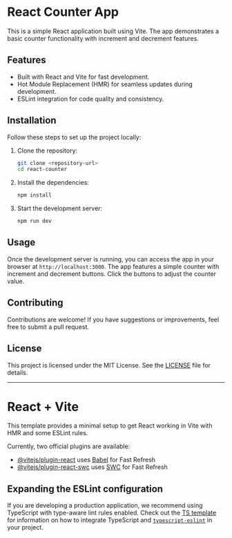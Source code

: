 # React Counter App

This is a simple React application built using Vite. The app demonstrates a basic counter functionality with increment and decrement features.

## Features

- Built with React and Vite for fast development.
- Hot Module Replacement (HMR) for seamless updates during development.
- ESLint integration for code quality and consistency.

## Installation

Follow these steps to set up the project locally:

1. Clone the repository:
   ```bash
   git clone <repository-url>
   cd react-counter
   ```
2. Install the dependencies:
   ```bash
   npm install
   ```
3. Start the development server:
   ```bash
   npm run dev
   ```

## Usage

Once the development server is running, you can access the app in your browser at `http://localhost:3000`. The app features a simple counter with increment and decrement buttons. Click the buttons to adjust the counter value.

## Contributing

Contributions are welcome! If you have suggestions or improvements, feel free to submit a pull request.

## License

This project is licensed under the MIT License. See the [LICENSE](LICENSE) file for details.

---

# React + Vite

This template provides a minimal setup to get React working in Vite with HMR and some ESLint rules.

Currently, two official plugins are available:

- [@vitejs/plugin-react](https://github.com/vitejs/vite-plugin-react/blob/main/packages/plugin-react) uses [Babel](https://babeljs.io/) for Fast Refresh
- [@vitejs/plugin-react-swc](https://github.com/vitejs/vite-plugin-react/blob/main/packages/plugin-react-swc) uses [SWC](https://swc.rs/) for Fast Refresh

## Expanding the ESLint configuration

If you are developing a production application, we recommend using TypeScript with type-aware lint rules enabled. Check out the [TS template](https://github.com/vitejs/vite/tree/main/packages/create-vite/template-react-ts) for information on how to integrate TypeScript and [`typescript-eslint`](https://typescript-eslint.io) in your project.
